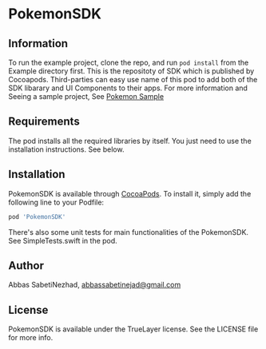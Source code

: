 # PokemonSDK

## Information

To run the example project, clone the repo, and run `pod install` from the Example directory first. This is the repositoty of SDK which is published by Cocoapods. Third-parties can easy use name of this pod to add both of the SDK libarary and UI Components to their apps. For more information and Seeing a sample project, See [Pokemon Sample](https://github.com/abbassabeti/Pokemon-Sample)

## Requirements

The pod installs all the required libraries by itself. You just need to use the installation instructions. See below. 

## Installation

PokemonSDK is available through [CocoaPods](https://cocoapods.org). To install
it, simply add the following line to your Podfile:

```ruby
pod 'PokemonSDK'
```

There's also some unit tests for main functionalities of the PokemonSDK. See SimpleTests.swift in the pod.

## Author

Abbas SabetiNezhad, abbassabetinejad@gmail.com

## License

PokemonSDK is available under the TrueLayer license. See the LICENSE file for more info.
